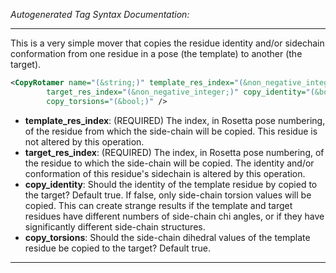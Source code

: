 <!-- THIS IS AN AUTOGENERATED FILE: Don't edit it directly, instead change the schema definition in the code itself. -->

_Autogenerated Tag Syntax Documentation:_

---
This is a very simple mover that copies the residue identity and/or sidechain conformation from one residue in a pose (the template) to another (the target).

```xml
<CopyRotamer name="(&string;)" template_res_index="(&non_negative_integer;)"
        target_res_index="(&non_negative_integer;)" copy_identity="(&bool;)"
        copy_torsions="(&bool;)" />
```

-   **template_res_index**: (REQUIRED) The index, in Rosetta pose numbering, of the residue from which the side-chain will be copied. This residue is not altered by this operation.
-   **target_res_index**: (REQUIRED) The index, in Rosetta pose numbering, of the residue to which the side-chain will be copied. The identity and/or conformation of this residue's sidechain is altered by this operation.
-   **copy_identity**: Should the identity of the template residue by copied to the target? Default true. If false, only side-chain torsion values will be copied. This can create strange results if the template and target residues have different numbers of side-chain chi angles, or if they have significantly different side-chain structures.
-   **copy_torsions**: Should the side-chain dihedral values of the template residue be copied to the target? Default true.

---

